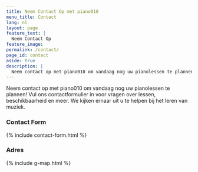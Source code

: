 ```yaml
---
title: Neem Contact Op met piano010
menu_title: Contact
lang: nl
layout: page
feature_text: |
  Neem Contact Op
feature_image:
permalink: /contact/
page_id: contact
aside: true
description: |
  Neem contact op met piano010 om vandaag nog uw pianolessen te plannen! Vul ons contactformulier in voor vragen over lessen, beschikbaarheid en meer. We kijken ernaar uit u te helpen bij het leren van muziek!
---
```


Neem contact op met piano010 om vandaag nog uw pianolessen te plannen! Vul ons contactformulier in voor vragen over lessen, beschikbaarheid en meer. We kijken ernaar uit u te helpen bij het leren van muziek.

### Contact Form

{% include contact-form.html %}

### Adres

{% include g-map.html %}